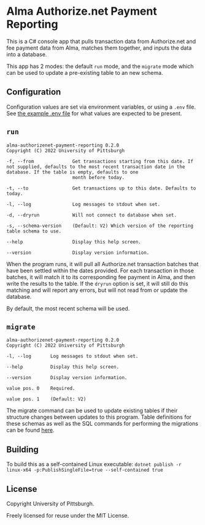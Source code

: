 # Alma Authorize.net Payment Reporting

This is a C# console app that pulls transaction data from Authorize.net and fee payment data from Alma, matches them together, and inputs the data into a database.

This app has 2 modes: the default `run` mode, and the `migrate` mode which can be used to update a pre-existing table to an new schema.

## Configuration
Configuration values are set via environment variables, or using a `.env` file. See [the example .env file](example.env) for what values are expected to be present.

## `run`

    alma-authorizenet-payment-reporting 0.2.0
    Copyright (C) 2022 University of Pittsburgh

    -f, --from              Get transactions starting from this date. If not supplied, defaults to the most recent transaction date in the database. If the table is empty, defaults to one
                            month before today.

    -t, --to                Get transactions up to this date. Defaults to today.

    -l, --log               Log messages to stdout when set.

    -d, --dryrun            Will not connect to database when set.

    -s, --schema-version    (Default: V2) Which version of the reporting table schema to use.

    --help                  Display this help screen.

    --version               Display version information.

When the program runs, it will pull all Authorize.net transaction batches that have been settled within the dates provided. For each transaction in those batches, it will match it to its corresponding fee payment in Alma, and then write the results to the table. If the `dryrun` option is set, it will still do this matching and will report any errors, but will not read from or update the database.

By default, the most recent schema will be used. 
## `migrate`

    alma-authorizenet-payment-reporting 0.2.0
    Copyright (C) 2022 University of Pittsburgh

    -l, --log       Log messages to stdout when set.

    --help          Display this help screen.

    --version       Display version information.

    value pos. 0    Required.

    value pos. 1    (Default: V2)

The migrate command can be used to update existing tables if their structure changes between updates to this program. Table definitions for these schemas as well as the SQL commands for performing the migrations can be found [here](Schema.cs).

## Building

To build this as a self-contained Linux executable: `dotnet publish -r linux-x64 -p:PublishSingleFile=true --self-contained true`

## License

Copyright University of Pittsburgh.

Freely licensed for reuse under the MIT License.